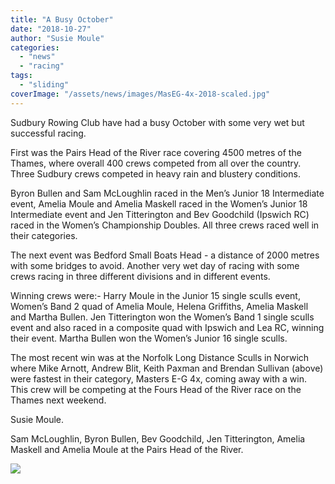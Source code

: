 ```yaml
---
title: "A Busy October"
date: "2018-10-27"
author: "Susie Moule"
categories: 
  - "news"
  - "racing"
tags: 
  - "sliding"
coverImage: "/assets/news/images/MasEG-4x-2018-scaled.jpg"
---
```


Sudbury Rowing Club have had a busy October with some very wet but successful racing.

First was the Pairs Head of the River race covering 4500 metres of the Thames, where overall 400 crews competed from all over the country. Three Sudbury crews competed in heavy rain and blustery conditions.

Byron Bullen and Sam McLoughlin raced in the Men’s Junior 18 Intermediate event, Amelia Moule and Amelia Maskell raced in the Women’s Junior 18 Intermediate event and Jen Titterington and Bev Goodchild (Ipswich RC) raced in the Women’s Championship Doubles. All three crews raced well in their categories.

The next event was Bedford Small Boats Head - a distance of 2000 metres with some bridges to avoid. Another very wet day of racing with some crews racing in three different divisions and in different events.

Winning crews were:- Harry Moule in the Junior 15 single sculls event, Women’s Band 2 quad of Amelia Moule, Helena Griffiths, Amelia Maskell and Martha Bullen. Jen Titterington won the Women’s Band 1 single sculls event and also raced in a composite quad with Ipswich and Lea RC, winning their event. Martha Bullen won the Women’s Junior 16 single sculls.

The most recent win was at the Norfolk Long Distance Sculls in Norwich where Mike Arnott, Andrew Blit, Keith Paxman and Brendan Sullivan (above) were fastest in their category, Masters E-G 4x, coming away with a win. This crew will be competing at the Fours Head of the River race on the Thames next weekend.

Susie Moule.

Sam McLoughlin, Byron Bullen, Bev Goodchild, Jen Titterington, Amelia Maskell and Amelia Moule at the Pairs Head of the River.

[![](/assets/news/images/Pairs-Head-2018-1024x768.jpeg)](http://sudburyrowingclub.org.uk/wp-content/uploads/2018/10/Pairs-Head-2018.jpeg)
